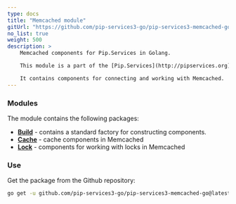 ```yaml
---
type: docs
title: "Memcached module"
gitUrl: "https://github.com/pip-services3-go/pip-services3-memcached-go"
no_list: true
weight: 500
description: > 
    Memcached components for Pip.Services in Golang.   

    This module is a part of the [Pip.Services](http://pipservices.org) polyglot microservices toolkit.

    It contains components for connecting and working with Memcached.
---
```


### Modules

The module contains the following packages:

- [**Build**](build) - contains a standard factory for constructing components.
- [**Cache**](cache) - cache components in Memcached
- [**Lock**](lock) - components for working with locks in Memcached

### Use

Get the package from the Github repository:
```bash
go get -u github.com/pip-services3-go/pip-services3-memcached-go@latest
```
